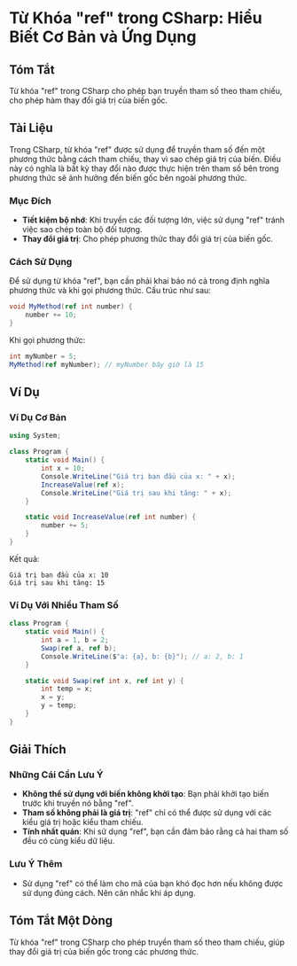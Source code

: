 <!--
Meta Description: # Từ Khóa "ref" trong CSharp: Hiểu Biết Cơ Bản và Ứng Dụng ## Tóm Tắt Từ khóa "ref" trong CSharp cho phép bạn truyền tham số theo tham chiếu, cho phép...
Meta Keywords: ref, dụng, tham, giá, trị
-->

# Từ Khóa "ref" trong CSharp: Hiểu Biết Cơ Bản và Ứng Dụng

## Tóm Tắt
Từ khóa "ref" trong CSharp cho phép bạn truyền tham số theo tham chiếu, cho phép hàm thay đổi giá trị của biến gốc.

## Tài Liệu
Trong CSharp, từ khóa "ref" được sử dụng để truyền tham số đến một phương thức bằng cách tham chiếu, thay vì sao chép giá trị của biến. Điều này có nghĩa là bất kỳ thay đổi nào được thực hiện trên tham số bên trong phương thức sẽ ảnh hưởng đến biến gốc bên ngoài phương thức.

### Mục Đích
- **Tiết kiệm bộ nhớ**: Khi truyền các đối tượng lớn, việc sử dụng "ref" tránh việc sao chép toàn bộ đối tượng.
- **Thay đổi giá trị**: Cho phép phương thức thay đổi giá trị của biến gốc.

### Cách Sử Dụng
Để sử dụng từ khóa "ref", bạn cần phải khai báo nó cả trong định nghĩa phương thức và khi gọi phương thức. Cấu trúc như sau:

```csharp
void MyMethod(ref int number) {
    number += 10;
}
```

Khi gọi phương thức:

```csharp
int myNumber = 5;
MyMethod(ref myNumber); // myNumber bây giờ là 15
```

## Ví Dụ
### Ví Dụ Cơ Bản
```csharp
using System;

class Program {
    static void Main() {
        int x = 10;
        Console.WriteLine("Giá trị ban đầu của x: " + x);
        IncreaseValue(ref x);
        Console.WriteLine("Giá trị sau khi tăng: " + x);
    }

    static void IncreaseValue(ref int number) {
        number += 5;
    }
}
```

Kết quả:
```
Giá trị ban đầu của x: 10
Giá trị sau khi tăng: 15
```

### Ví Dụ Với Nhiều Tham Số
```csharp
class Program {
    static void Main() {
        int a = 1, b = 2;
        Swap(ref a, ref b);
        Console.WriteLine($"a: {a}, b: {b}"); // a: 2, b: 1
    }

    static void Swap(ref int x, ref int y) {
        int temp = x;
        x = y;
        y = temp;
    }
}
```

## Giải Thích
### Những Cái Cần Lưu Ý
- **Không thể sử dụng với biến không khởi tạo**: Bạn phải khởi tạo biến trước khi truyền nó bằng "ref".
- **Tham số không phải là giá trị**: "ref" chỉ có thể được sử dụng với các kiểu giá trị hoặc kiểu tham chiếu.
- **Tính nhất quán**: Khi sử dụng "ref", bạn cần đảm bảo rằng cả hai tham số đều có cùng kiểu dữ liệu.

### Lưu Ý Thêm
- Sử dụng "ref" có thể làm cho mã của bạn khó đọc hơn nếu không được sử dụng đúng cách. Nên cân nhắc khi áp dụng.

## Tóm Tắt Một Dòng
Từ khóa "ref" trong CSharp cho phép truyền tham số theo tham chiếu, giúp thay đổi giá trị của biến gốc trong các phương thức.
